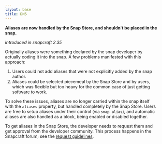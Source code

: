 ```yaml
---
layout: base
title: DN5
---
```


**Aliases are now handled by the Snap Store, and shouldn't be placed in the snap.**

_introduced in snapcraft 2.35_

Originally aliases were something declared by the snap developer by actually
coding it into the snap. A few problems manifested with this approach:

1. Users could not add aliases that were not explicitly added by the snap
   author.
2. Aliases could be selected piecemeal by the Snap Store and by users, which was
   flexible but too heavy for the common case of just getting software to work.

To solve these issues, aliases are no longer carried within the snap itself
with the `aliases` property, but handled completely by the Snap Store. Users are
free to setup aliases under their control (via `snap alias`), and automatic
aliases are also handled as a block, being enabled or disabled together.

To get aliases in the Snap Store, the developer needs to request them and get
approval from the developer community. This process happens in the Snapcraft
forum; see the [request guidelines][1].

[1]: https://forum.snapcraft.io/t/process-for-aliases-auto-connections-and-tracks
